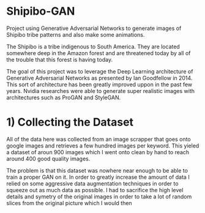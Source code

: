 # Shipibo-GAN
Project using Generative Adversarial Networks to generate images of Shipibo tribe patterns and also 
make some animations.

The Shipibo is a tribe indigenous to South America. They are located somewhere deep in the Amazon 
forest and are threatened today by all of the trouble that this forest is having today.

The goal of this project was to leverage the Deep Learning architecture of Generative Adversarial 
Networks as presented by Ian Goodfellow in 2014. This sort of architecture has been greatly improved 
uppon in the past few years. Nvidia researches were able to generate super realistic images with 
architectures such as ProGAN and StyleGAN.


# 1) Collecting the Dataset

All of the data here was collected from an image scrapper that goes onto google images and retrieves a 
few hundred images per keyword. This yieled a dataset of aroun 900 images which I went onto clean by 
hand to reach around 400 good quality images. 

The problem is that this dataset was nowhere near enough to be able to train a proper GAN on it. In 
order to greatly increase the amount of data I relied on some aggressive data augmentation techniques
in order to squeeze out as much data as possible. I had to sacrifice the high level details and symetry
of the original images in order to take a lot of random slices from the original picture which I would
then 
